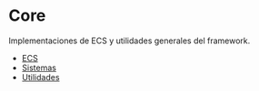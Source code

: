 # Core

Implementaciones de ECS y utilidades generales del framework.

- [ECS](./core.ecs.md)
- [Sistemas](./core.system.md)
- [Utilidades](./core.utils.md)

